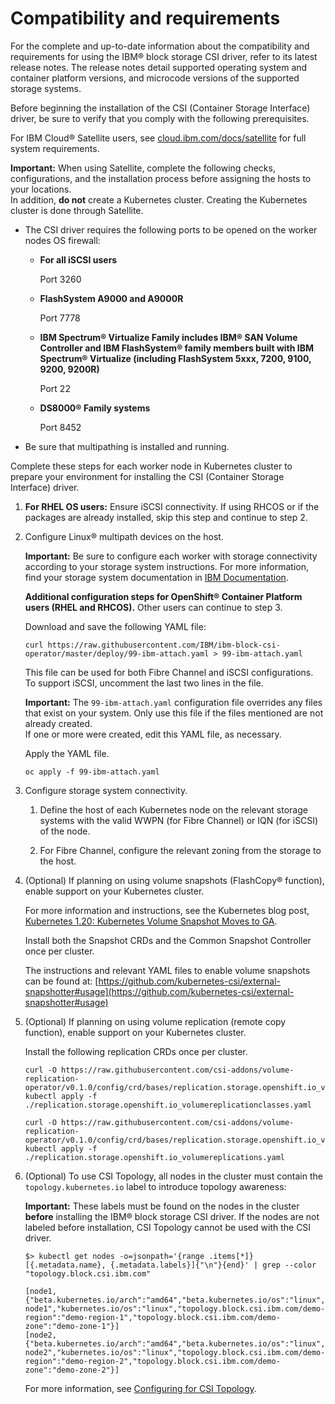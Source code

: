# Compatibility and requirements

For the complete and up-to-date information about the compatibility and requirements for using the IBM® block storage CSI driver, refer to its latest release notes. The release notes detail supported operating system and container platform versions, and microcode versions of the supported storage systems.

Before beginning the installation of the CSI (Container Storage Interface) driver, be sure to verify that you comply with the following prerequisites.

For IBM Cloud® Satellite users, see [cloud.ibm.com/docs/satellite](https://cloud.ibm.com/docs/satellite) for full system requirements.

**Important:** When using Satellite, complete the following checks, configurations, and the installation process before assigning the hosts to your locations. </br>In addition, **do not** create a Kubernetes cluster. Creating the Kubernetes cluster is done through Satellite.

-   The CSI driver requires the following ports to be opened on the worker nodes OS firewall:
    -   **For all iSCSI users**

        Port 3260

    -   **FlashSystem A9000 and A9000R**

        Port 7778

    -   **IBM Spectrum® Virtualize Family includes IBM® SAN Volume Controller and IBM FlashSystem® family members built with IBM Spectrum® Virtualize (including FlashSystem 5xxx, 7200, 9100, 9200, 9200R)**

        Port 22

    -   **DS8000® Family systems**

        Port 8452

-   Be sure that multipathing is installed and running.

Complete these steps for each worker node in Kubernetes cluster to prepare your environment for installing the CSI (Container Storage Interface) driver.

1. **For RHEL OS users:** Ensure iSCSI connectivity. If using RHCOS or if the packages are already installed, skip this step and continue to step 2.

2. Configure Linux® multipath devices on the host.

   **Important:** Be sure to configure each worker with storage connectivity according to your storage system instructions. For more information, find your storage system documentation in [IBM Documentation](http://www.ibm.com/docs/).

   **Additional configuration steps for OpenShift® Container Platform users (RHEL and RHCOS).** Other users can continue to step 3.

   Download and save the following YAML file:

   ```
   curl https://raw.githubusercontent.com/IBM/ibm-block-csi-operator/master/deploy/99-ibm-attach.yaml > 99-ibm-attach.yaml
   ```

   This file can be used for both Fibre Channel and iSCSI configurations. To support iSCSI, uncomment the last two lines in the file.

   **Important:** The `99-ibm-attach.yaml` configuration file overrides any files that exist on your system. Only use this file if the files mentioned are not already created. <br />If one or more were created, edit this YAML file, as necessary.

   Apply the YAML file.

   `oc apply -f 99-ibm-attach.yaml`

3. Configure storage system connectivity.

    1.  Define the host of each Kubernetes node on the relevant storage systems with the valid WWPN (for Fibre Channel) or IQN (for iSCSI) of the node.

    2.  For Fibre Channel, configure the relevant zoning from the storage to the host.
    
4. (Optional) If planning on using volume snapshots (FlashCopy® function), enable support on your Kubernetes cluster.

   For more information and instructions, see the Kubernetes blog post, [Kubernetes 1.20: Kubernetes Volume Snapshot Moves to GA](https://kubernetes.io/blog/2020/12/10/kubernetes-1.20-volume-snapshot-moves-to-ga/).

   Install both the Snapshot CRDs and the Common Snapshot Controller once per cluster.

   The instructions and relevant YAML files to enable volume snapshots can be found at: [https://github.com/kubernetes-csi/external-snapshotter#usage](https://github.com/kubernetes-csi/external-snapshotter#usage)

5. (Optional) If planning on using volume replication (remote copy function), enable support on your Kubernetes cluster.

    Install the following replication CRDs once per cluster.

    ```
    curl -O https://raw.githubusercontent.com/csi-addons/volume-replication-operator/v0.1.0/config/crd/bases/replication.storage.openshift.io_volumereplicationclasses.yaml
    kubectl apply -f ./replication.storage.openshift.io_volumereplicationclasses.yaml
    
    curl -O https://raw.githubusercontent.com/csi-addons/volume-replication-operator/v0.1.0/config/crd/bases/replication.storage.openshift.io_volumereplications.yaml
    kubectl apply -f ./replication.storage.openshift.io_volumereplications.yaml
    ```

6. (Optional) To use CSI Topology, all nodes in the cluster must contain the `topology.kubernetes.io` label to introduce topology awareness:
      
      **Important:** These labels must be found on the nodes in the cluster **before** installing the IBM® block storage CSI driver. If the nodes are not labeled before installation, CSI Topology cannot be used with the CSI driver.

      ```
      $> kubectl get nodes -o=jsonpath='{range .items[*]}[{.metadata.name}, {.metadata.labels}]{"\n"}{end}' | grep --color "topology.block.csi.ibm.com"

      [node1, {"beta.kubernetes.io/arch":"amd64","beta.kubernetes.io/os":"linux","kubernetes.io/arch":"amd64","kubernetes.io/hostname":"demo-node1","kubernetes.io/os":"linux","topology.block.csi.ibm.com/demo-region":"demo-region-1","topology.block.csi.ibm.com/demo-zone":"demo-zone-1"}]
      [node2, {"beta.kubernetes.io/arch":"amd64","beta.kubernetes.io/os":"linux","kubernetes.io/arch":"amd64","kubernetes.io/hostname":"demo-node2","kubernetes.io/os":"linux","topology.block.csi.ibm.com/demo-region":"demo-region-2","topology.block.csi.ibm.com/demo-zone":"demo-zone-2"}]
    ```

    For more information, see [Configuring for CSI Topology](content/configuration/csi_ug_config_topology.md). 





